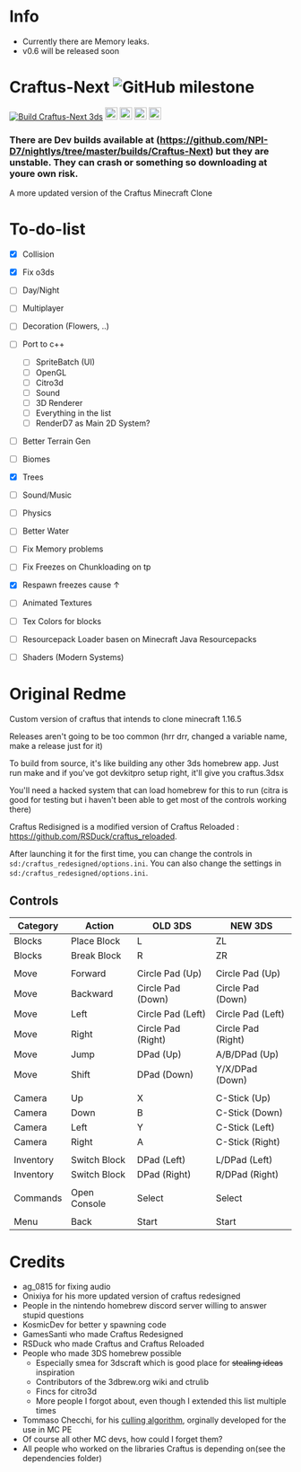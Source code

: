 # Info
- Currently  there are Memory leaks.
- v0.6 will be released soon

# Craftus-Next <img alt="GitHub milestone" src="https://img.shields.io/github/milestones/progress-percent/Tobi-D7/Craftus-Next/1?style=for-the-badge">
[![Build Craftus-Next 3ds](https://github.com/Tobi-D7/Craftus-Next/actions/workflows/3ds.yml/badge.svg?branch=main)](https://github.com/Tobi-D7/Craftus-Next/actions/workflows/3ds.yml) <a href="https://github.com/NPI-D7/BCSTM-Player/blob/main/LICENSE"> <img height="22" src="https://img.shields.io/badge/License-GPLv3-informational.svg?style=for-the-badge" alt="License: GPLv3"></a> <img alt="GitHub commit activity (branch)" src="https://img.shields.io/github/commit-activity/m/Tobi-D7/Craftus-Next?style=for-the-badge" height="22"> 
<img alt="GitHub last commit" src="https://img.shields.io/github/last-commit/Tobi-D7/Craftus-Next?style=for-the-badge" height="22">
<img alt="GitHub top language" src="https://img.shields.io/github/languages/top/Tobi-D7/Craftus-Next?style=for-the-badge" height="22">
### There are Dev builds available at (https://github.com/NPI-D7/nightlys/tree/master/builds/Craftus-Next) but they are unstable. They can crash or something so downloading at youre own risk.
A more updated version of the Craftus Minecraft Clone
# To-do-list
- [x] Collision
- [x] Fix o3ds
- [ ] Day/Night
- [ ] Multiplayer
- [ ] Decoration (Flowers, ..)
- [ ] Port to c++
  - [ ] SpriteBatch (UI)
  - [ ] OpenGL
  - [ ] Citro3d
  - [ ] Sound
  - [ ] 3D Renderer
  - [ ] Everything in the list
  - [ ] RenderD7 as Main 2D System?
- [ ] Better Terrain Gen
- [ ] Biomes
- [x] Trees
- [ ] Sound/Music
- [ ] Physics
- [ ] Better Water
- [ ] Fix Memory problems
- [ ] Fix Freezes on Chunkloading on tp
- [x] Respawn freezes cause ↑
- [ ] Animated Textures
- [ ] Tex Colors for blocks
- [ ] Resourcepack Loader basen on Minecraft Java Resourcepacks
- [ ] Shaders (Modern Systems)


# Original Redme
Custom version of craftus that intends to clone minecraft 1.16.5

Releases aren't going to be too common (hrr drr, changed a variable name, make a release just for it)

To build from source, it's like building any other 3ds homebrew app. Just run make and if you've got devkitpro setup right, it'll give you craftus.3dsx

You'll need a hacked system that can load homebrew for this to run (citra is good for testing but i haven't been able to get most of the controls working there)


Craftus Redisigned is a modified version of Craftus Reloaded : https://github.com/RSDuck/craftus_reloaded.


After launching it for the first time, you can change the controls in `sd:/craftus_redesigned/options.ini`.
You can also change the settings in `sd:/craftus_redesigned/options.ini`.

## Controls

| Category | Action | OLD 3DS | NEW 3DS |
| ------------- | ------------- | ------------- | ------------- |
| Blocks | Place Block | L | ZL |
| Blocks | Break Block | R | ZR |
|  |  |  |  |
| Move | Forward | Circle Pad (Up) | Circle Pad (Up) |
| Move | Backward | Circle Pad (Down) | Circle Pad (Down) |
| Move | Left | Circle Pad (Left) | Circle Pad (Left) |
| Move | Right | Circle Pad (Right) | Circle Pad (Right) |
| Move | Jump | DPad (Up) | A/B/DPad (Up) |
| Move | Shift | DPad (Down) | Y/X/DPad (Down) |
|  |  |  |  |
| Camera | Up | X | C-Stick (Up) |
| Camera | Down | B | C-Stick (Down) |
| Camera | Left | Y | C-Stick (Left) |
| Camera | Right | A | C-Stick (Right) |
|  |  |  |  |
| Inventory | Switch Block | DPad (Left) | L/DPad (Left) |
| Inventory | Switch Block | DPad (Right) | R/DPad (Right) |
|  |  |  |  |
| Commands | Open Console | Select | Select |
|  |  |  |  |
| Menu | Back | Start | Start |


# Credits
* ag_0815 for fixing audio
* Onixiya for his more updated version of craftus redesigned
* People in the nintendo homebrew discord server willing to answer stupid questions
* KosmicDev for better y spawning code
* GamesSanti who made Craftus Redesigned
* RSDuck who made Craftus and Craftus Reloaded
* People who made 3DS homebrew possible
    * Especially smea for 3dscraft which is good place for ~~stealing ideas~~ inspiration
    * Contributors of the 3dbrew.org wiki and ctrulib
    * Fincs for citro3d
    * More people I forgot about, even though I extended this list multiple times
* Tommaso Checchi, for his [culling algorithm](https://tomcc.github.io/2014/08/31/visibility-1.html), orginally developed for the use in MC PE
* Of course all other MC devs, how could I forget them?
* All people who worked on the libraries Craftus is depending on(see the dependencies folder)
